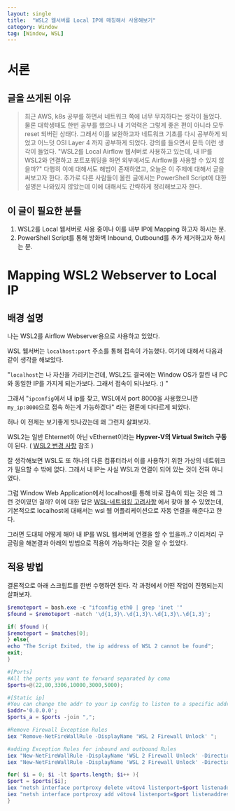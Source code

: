 ```yaml
---
layout: single
title:  "WSL2 웹서버를 Local IP에 매칭해서 사용해보기"
category: Window
tag: [Window, WSL]
---
```


# 서론
## 글을 쓰게된 이유
> 최근 AWS, k8s 공부를 하면서 네트워크 쪽에 너무 무지하다는 생각이 들었다. 물론 대학생때도 한번 공부를 했으나 내 기억력은 그렇게 좋은 편이 아니라 모두 reset 되버린 상태다. 그래서 이를 보완하고자 네트워크 기초를 다시 공부하게 되었고 어느덧 OSI Layer 4 까지 공부하게 되었다. 
> 강의를 들으면서 문득 이런 생각이 들었다. 
> "WSL2를 Local Airflow 웹서버로 사용하고 있는데, 내 IP를 WSL2와 연결하고 포트포워딩을 하면 외부에서도 Airflow를 사용할 수 있지 않을까?" 
> 다행히 이에 대해서도 해법이 존재하였고, 오늘은 이 주제에 대해서 글을 써보고자 한다.
> 추가로 다른 사람들이 올린 글에서는 PowerShell Script에 대한 설명은 나와있지 않았는데 이에 대해서도 간략하게 정리해보고자 한다.


## 이 글이 필요한 분들
1. WSL2를 Local 웹서버로 사용 중이나 이를 내부 IP에 Mapping 하고자 하시는 분.
2. PowerShell Script를 통해 방화벽 Inbound, Outbound를 추가 제거하고자 하시는 분.


# Mapping WSL2 Webserver to Local IP
## 배경 설명
나는 WSL2를 Airflow Webserver용으로 사용하고 있었다. 

WSL 웹서버는 `localhost:port` 주소를 통해 접속이 가능했다. 여기에 대해서 다음과 같이 생각을 해보았다. 

"`localhost`는 나 자신을 가리키는건데, WSL2도 결국에는 Window OS가 깔린 내 PC와 동일한 IP를 가지게 되는가보다. 그래서 접속이 되나보다. :) "

그래서 "`ipconfig`에서 내 ip를 찾고, WSL에서 port 8000을 사용했으니깐 `my_ip:8000`으로 접속 하는게 가능하겠다" 라는 결론에 다다르게 되었다.

허나 이 전제는 보기좋게 빗나갔는데 왜 그런지 살펴보자.

WSL2는 일반 Ehternet이 아닌 vEthernet이라는 **Hypver-V의 Virtual Switch 구동**이 된다. ( [WSL2 변경 사항](https://docs.microsoft.com/ko-kr/windows/wsl/compare-versions) 참조 )

잘 생각해보면 WSL도 또 하나의 다른 컴퓨터라서 이를 사용하기 위한 가상의 네트워크가 필요할 수 밖에 없다. 그래서 내 IP는 사실 WSL과 연결이 되어 있는 것이 전혀 아니였다.

그럼 Window Web Application에서 localhost를 통해 바로 접속이 되는 것은 왜 그런 것이였던 걸까? 
이에 대한 답은
[WSL-네트워킹 고려사항](https://docs.microsoft.com/ko-kr/windows/wsl/networking) 에서 찾아 볼 수 있었는데, 기본적으로 localhost에 대해서는 wsl 웹 어플리케이션으로 자동 연결을 해준다고 한다.

그러면 도대체 어떻게 해야 내 IP를 WSL 웹서버에 연결을 할 수 있을까..? 이리저리 구글링을 해본결과 아래의 방법으로 적용이 가능하다는 것을 알 수 있었다.



## 적용 방법
결론적으로 아래 스크립트를 한번 수행하면 된다. 각 과정에서 어떤 작업이 진행되는지 살펴보자.

```powershell
$remoteport = bash.exe -c "ifconfig eth0 | grep 'inet '"
$found = $remoteport -match '\d{1,3}\.\d{1,3}\.\d{1,3}\.\d{1,3}';

if( $found ){
$remoteport = $matches[0];
} else{
echo "The Script Exited, the ip address of WSL 2 cannot be found";
exit;
}

#[Ports]
#All the ports you want to forward separated by coma
$ports=@(22,80,3306,10000,3000,5000);

#[Static ip]
#You can change the addr to your ip config to listen to a specific address
$addr='0.0.0.0';
$ports_a = $ports -join ",";

#Remove Firewall Exception Rules
iex "Remove-NetFireWallRule -DisplayName 'WSL 2 Firewall Unlock' ";

#adding Exception Rules for inbound and outbound Rules
iex "New-NetFireWallRule -DisplayName 'WSL 2 Firewall Unlock' -Direction Outbound -LocalPort $ports_a -Action Allow -Protocol TCP";
iex "New-NetFireWallRule -DisplayName 'WSL 2 Firewall Unlock' -Direction Inbound -LocalPort $ports_a -Action Allow -Protocol TCP";

for( $i = 0; $i -lt $ports.length; $i++ ){
$port = $ports[$i];
iex "netsh interface portproxy delete v4tov4 listenport=$port listenaddress=$addr";
iex "netsh interface portproxy add v4tov4 listenport=$port listenaddress=$addr connectport=$port connectaddress=$remoteport";
}
```
